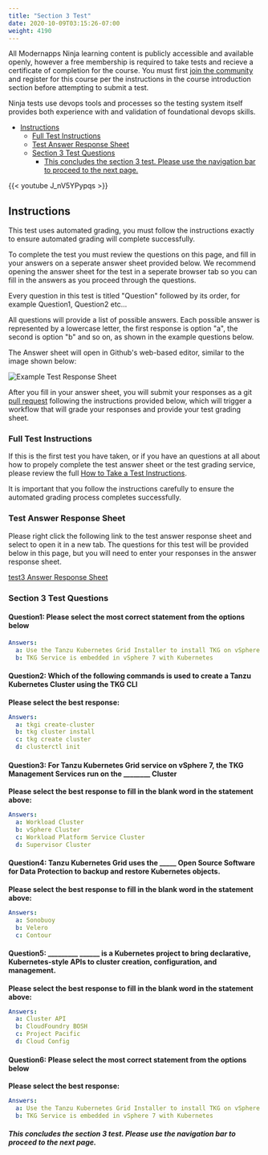 ```yaml
---
title: "Section 3 Test"
date: 2020-10-09T03:15:26-07:00
weight: 4190
---
```


All Modernapps Ninja learning content is publicly accessible and available openly, however a free membership is required to take tests and recieve a certificate of completion for the course. You must first [join the community](https://modernapps.ninja/about/membership/) and register for this course per the instructions in the course introduction section before attempting to submit a test.

Ninja tests use devops tools and processes so the testing system itself provides both experience with and validation of foundational devops skills. 

- [Instructions](#instructions)
  - [Full Test Instructions](#full-test-instructions)
  - [Test Answer Response Sheet](#test-answer-response-sheet)
  - [Section 3 Test Questions](#section-3-test-questions)
      - [This concludes the section 3 test. Please use the navigation bar to proceed to the next page.](#this-concludes-the-section-3-test-please-use-the-navigation-bar-to-proceed-to-the-next-page)

{{< youtube J_nV5YPypqs >}}

## Instructions

This test uses automated grading, you must follow the instructions exactly to ensure automated grading will complete successfully. 

To complete the test you must review the questions on this page, and fill in your answers on a seperate answer sheet provided below. We recommend opening the answer sheet for the test in a seperate browser tab so you can fill in the answers as you proceed through the questions. 

Every question in this test is titled "Question" followed by its order, for example Question1, Question2 etc...

All questions will provide a list of possible answers. Each possible answer is represented by a lowercase letter, the first response is option "a", the second is option "b" and so on, as shown in the example questions below. 

The Answer sheet will open in Github's web-based editor, similar to the image shown below:

![Example Test Response Sheet](/introtanzustandard_ts7297/admin/assets/images/blank_test_screen_example.png)  

After you fill in your answer sheet, you will submit  your responses as a git [pull request](https://docs.github.com/en/github/collaborating-with-issues-and-pull-requests/about-pull-requests) following the instructions provided below, which will trigger a workflow that will grade your responses and provide your test grading sheet. 

### Full Test Instructions

If this is the first test you have taken, or if you have an questions at all about how to propely complete the test answer sheet or the test grading service, please review the full [How to Take a Test Instructions](https://modernapps.ninja/course_repo_template_ct8279/docs/reference/testinstructions/).  

It is important that you follow the instructions carefully to ensure the automated grading process completes successfully.

### Test Answer Response Sheet

Please right click the following link to the test answer response sheet and select to open it in a new tab. The questions for this test will be provided below in this page, but you will need to enter your responses in the answer response sheet. 

[test3 Answer Response Sheet](https://github.com/modernappsninja/introtanzustandard_ts7297/edit/main/static/admin/userdata/tests/test3.yml)  

### Section 3 Test Questions

#### **Question1:** Please select the most correct statement from the options below <!-- omit in toc -->

```yml
Answers:
  a: Use the Tanzu Kubernetes Grid Installer to install TKG on vSphere 7
  b: TKG Service is embedded in vSphere 7 with Kubernetes

```

#### **Question2:** Which of the following commands is used to create a Tanzu Kubernetes Cluster using the TKG CLI  <!-- omit in toc -->

**Please select the best response:**

```yml
Answers:
  a: tkgi create-cluster
  b: tkg cluster install
  c: tkg create cluster
  d: clusterctl init
```

#### **Question3:** For Tanzu Kubernetes Grid service on vSphere 7, the TKG Management Services run on the ________ Cluster <!-- omit in toc -->

**Please select the best response to fill in the blank word in the statement above:**

```yml
Answers:
  a: Workload Cluster
  b: vSphere Cluster
  c: Workload Platform Service Cluster
  d: Supervisor Cluster
```

#### **Question4:** Tanzu Kubernetes Grid uses the _____ Open Source Software for Data Protection to backup and restore Kubernetes objects. <!-- omit in toc -->

**Please select the best response to fill in the blank word in the statement above:**

```yml
Answers:
  a: Sonobuoy
  b: Velero
  c: Contour
```

#### **Question5:** _________ ______ is a Kubernetes project to bring declarative, Kubernetes-style APIs to cluster creation, configuration, and management. <!-- omit in toc -->

**Please select the best response to fill in the blank word in the statement above:**

```yml
Answers:
  a: Cluster API
  b: CloudFoundry BOSH
  c: Project Pacific
  d: Cloud Config
```

#### **Question6:** Please select the most correct statement from the options below <!-- omit in toc -->

**Please select the best response:**

```yml
Answers:
  a: Use the Tanzu Kubernetes Grid Installer to install TKG on vSphere 7
  b: TKG Service is embedded in vSphere 7 with Kubernetes
```

##### This concludes the section 3 test. Please use the navigation bar to proceed to the next page.
